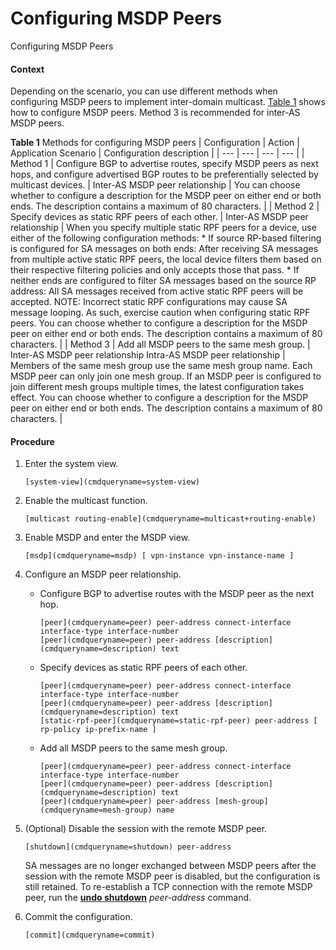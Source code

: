 Configuring MSDP Peers
======================

Configuring MSDP Peers

#### Context

Depending on the scenario, you can use different methods when configuring MSDP peers to implement inter-domain multicast. [Table 1](#EN-US_TASK_0000001176663465__en-us_task_0000001130783712_table786011435) shows how to configure MSDP peers. Method 3 is recommended for inter-AS MSDP peers.

**Table 1** Methods for configuring MSDP peers
| Configuration | Action | Application Scenario | Configuration description |
| --- | --- | --- | --- |
| Method 1 | Configure BGP to advertise routes, specify MSDP peers as next hops, and configure advertised BGP routes to be preferentially selected by multicast devices. | Inter-AS MSDP peer relationship | You can choose whether to configure a description for the MSDP peer on either end or both ends. The description contains a maximum of 80 characters. |
| Method 2 | Specify devices as static RPF peers of each other. | Inter-AS MSDP peer relationship | When you specify multiple static RPF peers for a device, use either of the following configuration methods:   * If source RP-based filtering is configured for SA messages on both ends: After receiving SA messages from multiple active static RPF peers, the local device filters them based on their respective filtering policies and only accepts those that pass. * If neither ends are configured to filter SA messages based on the source RP address: All SA messages received from active static RPF peers will be accepted.   NOTE:  Incorrect static RPF configurations may cause SA message looping. As such, exercise caution when configuring static RPF peers.  You can choose whether to configure a description for the MSDP peer on either end or both ends. The description contains a maximum of 80 characters. |
| Method 3 | Add all MSDP peers to the same mesh group. | Inter-AS MSDP peer relationship  Intra-AS MSDP peer relationship | Members of the same mesh group use the same mesh group name.  Each MSDP peer can only join one mesh group. If an MSDP peer is configured to join different mesh groups multiple times, the latest configuration takes effect.  You can choose whether to configure a description for the MSDP peer on either end or both ends. The description contains a maximum of 80 characters. |



#### Procedure

1. Enter the system view.
   
   
   ```
   [system-view](cmdqueryname=system-view)
   ```
2. Enable the multicast function.
   
   
   ```
   [multicast routing-enable](cmdqueryname=multicast+routing-enable)
   ```
3. Enable MSDP and enter the MSDP view.
   
   
   ```
   [msdp](cmdqueryname=msdp) [ vpn-instance vpn-instance-name ]
   ```
4. Configure an MSDP peer relationship.
   
   
   * Configure BGP to advertise routes with the MSDP peer as the next hop.
     ```
     [peer](cmdqueryname=peer) peer-address connect-interface interface-type interface-number
     [peer](cmdqueryname=peer) peer-address [description](cmdqueryname=description) text
     ```
   * Specify devices as static RPF peers of each other.
     ```
     [peer](cmdqueryname=peer) peer-address connect-interface interface-type interface-number
     [peer](cmdqueryname=peer) peer-address [description](cmdqueryname=description) text
     [static-rpf-peer](cmdqueryname=static-rpf-peer) peer-address [ rp-policy ip-prefix-name ]
     ```
   * Add all MSDP peers to the same mesh group.
     ```
     [peer](cmdqueryname=peer) peer-address connect-interface interface-type interface-number
     [peer](cmdqueryname=peer) peer-address [description](cmdqueryname=description) text
     [peer](cmdqueryname=peer) peer-address [mesh-group](cmdqueryname=mesh-group) name
     ```
5. (Optional) Disable the session with the remote MSDP peer.
   
   
   ```
   [shutdown](cmdqueryname=shutdown) peer-address
   ```
   
   SA messages are no longer exchanged between MSDP peers after the session with the remote MSDP peer is disabled, but the configuration is still retained. To re-establish a TCP connection with the remote MSDP peer, run the [**undo shutdown**](cmdqueryname=undo+shutdown) *peer-address* command.
6. Commit the configuration.
   
   
   ```
   [commit](cmdqueryname=commit)
   ```